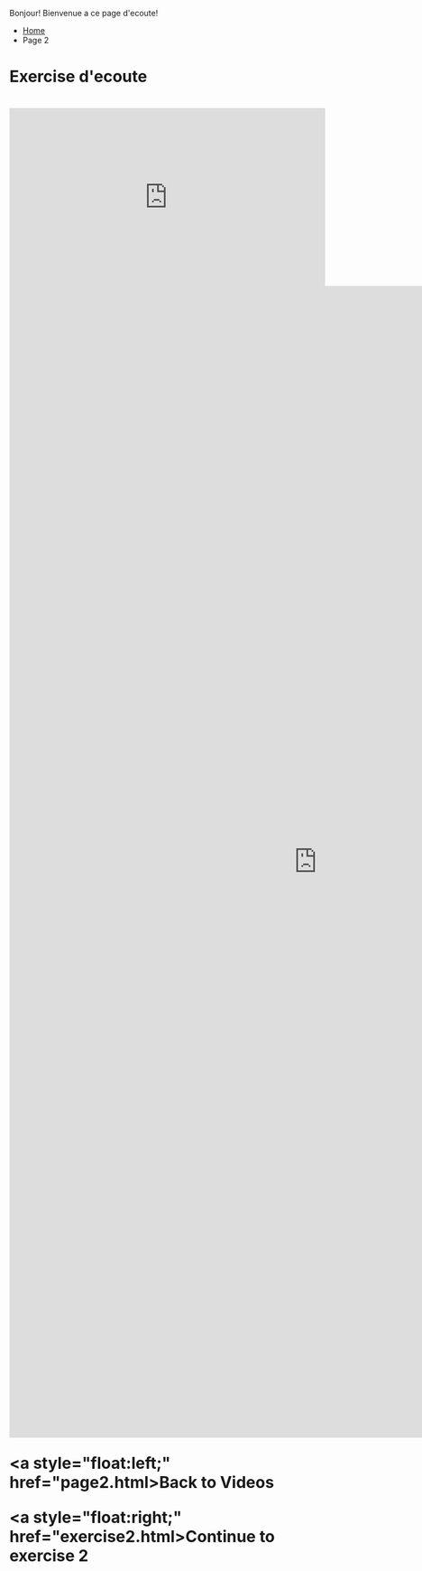 <p>Bonjour! Bienvenue a ce page d'ecoute!</p>


<ul class="breadcrumb">
  <li><a href="index.html">Home</a></li>
  <li>Page 2</li>
</ul>
<h1>Exercise d'ecoute<h1>

<iframe width="560" height="315" src="https://www.youtube.com/embed/6TpyRE_juyA" frameborder="0" gesture="media" allow="encrypted-media" allowfullscreen></iframe>
<iframe src="https://h5p.org/h5p/embed/153812" width="1090" height="2040" frameborder="0" allowfullscreen="allowfullscreen"></iframe><script src="https://h5p.org/sites/all/modules/h5p/library/js/h5p-resizer.js" charset="UTF-8"></script>

<p>
  
<a style="float:left;" href="page2.html>Back to Videos</a>
                              
<a style="float:right;" href="exercise2.html>Continue to exercise 2</a>
                              
</p>

<div style="clear:both;"></div>
